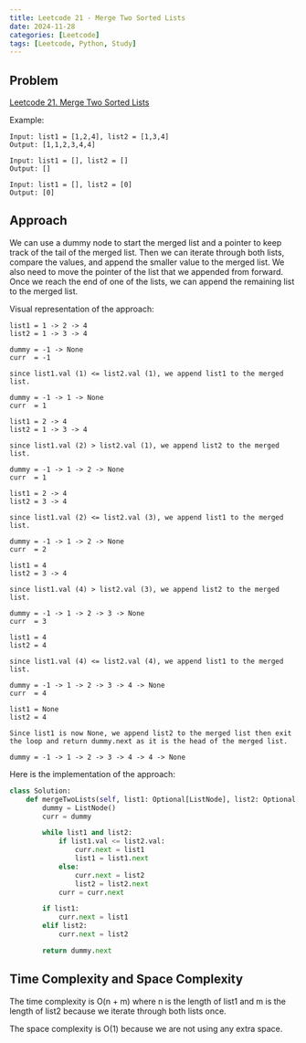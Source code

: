 ```yaml
---
title: Leetcode 21 - Merge Two Sorted Lists
date: 2024-11-28
categories: [Leetcode]
tags: [Leetcode, Python, Study]
---
```


## Problem

[Leetcode 21. Merge Two Sorted Lists](https://leetcode.com/problems/merge-two-sorted-lists/)

Example:
```
Input: list1 = [1,2,4], list2 = [1,3,4]
Output: [1,1,2,3,4,4]

Input: list1 = [], list2 = []
Output: []

Input: list1 = [], list2 = [0]
Output: [0]
```

## Approach

We can use a dummy node to start the merged list and a pointer to keep track of the tail of the merged list. Then we can iterate through both lists, compare the values, and append the smaller value to the merged list. We also need to move the pointer of the list that we appended from forward. Once we reach the end of one of the lists, we can append the remaining list to the merged list.

Visual representation of the approach:
```
list1 = 1 -> 2 -> 4
list2 = 1 -> 3 -> 4

dummy = -1 -> None
curr  = -1

since list1.val (1) <= list2.val (1), we append list1 to the merged list.

dummy = -1 -> 1 -> None
curr  = 1

list1 = 2 -> 4
list2 = 1 -> 3 -> 4

since list1.val (2) > list2.val (1), we append list2 to the merged list.

dummy = -1 -> 1 -> 2 -> None
curr  = 1

list1 = 2 -> 4
list2 = 3 -> 4

since list1.val (2) <= list2.val (3), we append list1 to the merged list.

dummy = -1 -> 1 -> 2 -> None
curr  = 2

list1 = 4
list2 = 3 -> 4

since list1.val (4) > list2.val (3), we append list2 to the merged list.

dummy = -1 -> 1 -> 2 -> 3 -> None
curr  = 3

list1 = 4
list2 = 4

since list1.val (4) <= list2.val (4), we append list1 to the merged list.

dummy = -1 -> 1 -> 2 -> 3 -> 4 -> None
curr  = 4

list1 = None
list2 = 4

Since list1 is now None, we append list2 to the merged list then exit the loop and return dummy.next as it is the head of the merged list.

dummy = -1 -> 1 -> 2 -> 3 -> 4 -> 4 -> None
```

Here is the implementation of the approach:

```python
class Solution:
    def mergeTwoLists(self, list1: Optional[ListNode], list2: Optional[ListNode]) -> Optional[ListNode]:
        dummy = ListNode()
        curr = dummy

        while list1 and list2:
            if list1.val <= list2.val:
                curr.next = list1
                list1 = list1.next
            else:
                curr.next = list2
                list2 = list2.next
            curr = curr.next

        if list1:
            curr.next = list1
        elif list2:
            curr.next = list2

        return dummy.next
```

## Time Complexity and Space Complexity

The time complexity is O(n + m) where n is the length of list1 and m is the length of list2 because we iterate through both lists once.

The space complexity is O(1) because we are not using any extra space.

